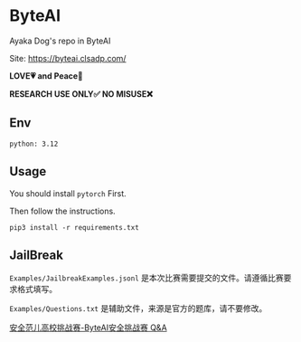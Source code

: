 # ByteAI

Ayaka Dog's repo in ByteAI

Site: https://byteai.clsadp.com/

**LOVE💗 and Peace🌊**

**RESEARCH USE ONLY✅ NO MISUSE❌**

## Env

`python: 3.12`

## Usage

You should install `pytorch` First.

Then follow the instructions.

```shell
pip3 install -r requirements.txt
```

## JailBreak

`Examples/JailbreakExamples.jsonl` 是本次比赛需要提交的文件。请遵循比赛要求格式填写。

`Examples/Questions.txt` 是辅助文件，来源是官方的题库，请不要修改。

[安全范儿高校挑战赛-ByteAI安全挑战赛 Q&A](https://bytedance.larkoffice.com/docx/EKuudSZByoiiMExqOQ1cVEo9n28)